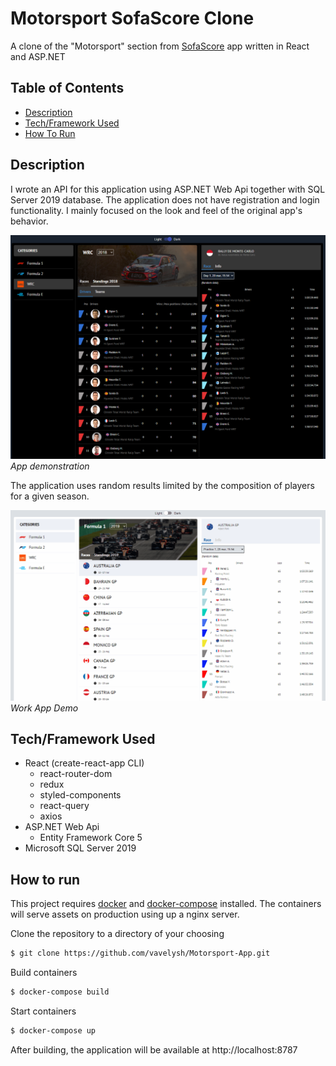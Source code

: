 # Motorsport SofaScore Clone
A clone of the "Motorsport" section from [SofaScore](https://www.sofascore.com/motorsport) app written in React and ASP.NET
## Table of Contents
- [Description](#description)
- [Tech/Framework Used](#techframework-used)
- [How To Run](#How-to-run)

## Description

I wrote an API for this application using ASP.NET Web Api together with SQL Server 2019 database.
The application does not have registration and login functionality. I mainly focused on the look and feel of the original app's behavior.

![App demonstration](https://github.com/vavelysh/MotoApp/blob/master/readme-resource/image.png)
*App demonstration*

The application uses random results limited by the composition of players for a given season.

![Work App Demo](https://github.com/vavelysh/MotoApp/blob/master/readme-resource/demo.gif)
*Work App Demo*


## Tech/Framework Used
* React (create-react-app CLI)
	* react-router-dom
	* redux
	* styled-components
	* react-query
	* axios
* ASP.NET Web Api
	* Entity Framework Core 5
* Microsoft SQL Server 2019


## How to run
This project requires [docker](https://docs.docker.com/engine/install) and [docker-compose](https://docs.docker.com/compose/install) installed.
The containers will serve assets on production using up a nginx server.

Clone the repository to a directory of your choosing

```sh
$ git clone https://github.com/vavelysh/Motorsport-App.git
```
Build containers

```sh
$ docker-compose build
```
Start containers

```sh
$ docker-compose up
```

After building, the application will be available at http://localhost:8787

